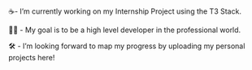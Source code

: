 ☕️- I’m currently working on my Internship Project using the T3 Stack.

👨‍🎓 - My goal is to be a high level developer in the professional world.

🛠 - I’m looking forward to map my progress by uploading my personal projects here!


<!---
MoYusuf1/MoYusuf1 is a ✨ special ✨ repository because its `README.md` (this file) appears on your GitHub profile.
You can click the Preview link to take a look at your changes.
--->
